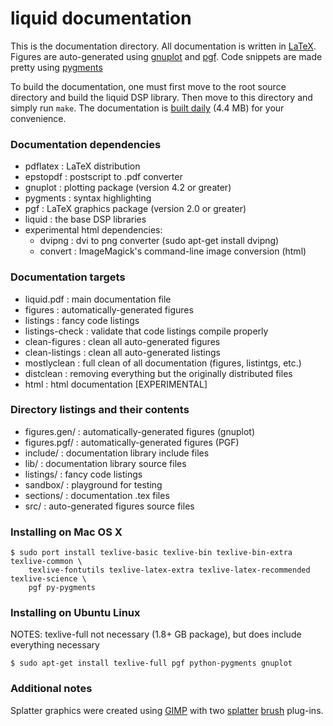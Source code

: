 
liquid documentation
====================

This is the documentation directory.
All documentation is written in [LaTeX](http://www.ctan.org/).
Figures are auto-generated using
[gnuplot](http://www.gnuplot.info/) and [pgf](http://sourceforge.net/projects/pgf/).
Code snippets are made pretty using
[pygments](http://pygments.org/)

To build the documentation, one must first move to the root source
directory and build the liquid DSP library.  Then move to this directory
and simply run `make`.  The documentation is
[built daily](http://ganymede.ece.vt.edu/downloads/liquid.pdf) (4.4 MB)
for your convenience.

### Documentation dependencies ###

  * pdflatex    : LaTeX distribution
  * epstopdf    : postscript to .pdf converter
  * gnuplot     : plotting package (version 4.2 or greater)
  * pygments    : syntax highlighting
  * pgf         : LaTeX graphics package (version 2.0 or greater)
  * liquid      : the base DSP libraries
  * experimental html dependencies:
    - dvipng      : dvi to png converter (sudo apt-get install dvipng)
    - convert     : ImageMagick's command-line image conversion (html)

### Documentation targets ###

  * liquid.pdf      :   main documentation file
  * figures         :   automatically-generated figures
  * listings        :   fancy code listings
  * listings-check  :   validate that code listings compile properly
  * clean-figures   :   clean all auto-generated figures
  * clean-listings  :   clean all auto-generated listings
  * mostlyclean     :   full clean of all documentation (figures, listintgs, etc.)
  * distclean       :   removing everything but the originally distributed files
  * html            :   html documentation [EXPERIMENTAL]

### Directory listings and their contents ###

  * figures.gen/    :   automatically-generated figures (gnuplot)
  * figures.pgf/    :   automatically-generated figures (PGF)
  * include/        :   documentation library include files
  * lib/            :   documentation library source files
  * listings/       :   fancy code listings
  * sandbox/        :   playground for testing
  * sections/       :   documentation .tex files
  * src/            :   auto-generated figures source files

### Installing on Mac OS X ###

    $ sudo port install texlive-basic texlive-bin texlive-bin-extra texlive-common \
        texlive-fontutils texlive-latex-extra texlive-latex-recommended texlive-science \
        pgf py-pygments

### Installing on Ubuntu Linux ###

NOTES: texlive-full not necessary (1.8+ GB package), but does include
       everything necessary

    $ sudo apt-get install texlive-full pgf python-pygments gnuplot

### Additional notes ###

Splatter graphics were created using [GIMP](http://www.gimp.org) with two
[splatter](http://corelila.deviantart.com/art/Splatter-Brushes-60718934)
[brush](http://hawksmont.com/blog/gimp-brushes-splatters/)
plug-ins.

